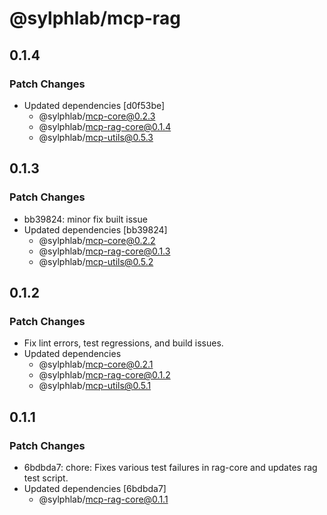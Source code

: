 # @sylphlab/mcp-rag

## 0.1.4

### Patch Changes

- Updated dependencies [d0f53be]
  - @sylphlab/mcp-core@0.2.3
  - @sylphlab/mcp-rag-core@0.1.4
  - @sylphlab/mcp-utils@0.5.3

## 0.1.3

### Patch Changes

- bb39824: minor fix built issue
- Updated dependencies [bb39824]
  - @sylphlab/mcp-core@0.2.2
  - @sylphlab/mcp-rag-core@0.1.3
  - @sylphlab/mcp-utils@0.5.2

## 0.1.2

### Patch Changes

- Fix lint errors, test regressions, and build issues.
- Updated dependencies
  - @sylphlab/mcp-core@0.2.1
  - @sylphlab/mcp-rag-core@0.1.2
  - @sylphlab/mcp-utils@0.5.1

## 0.1.1

### Patch Changes

- 6bdbda7: chore: Fixes various test failures in rag-core and updates rag test script.
- Updated dependencies [6bdbda7]
  - @sylphlab/mcp-rag-core@0.1.1
